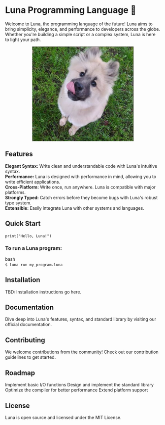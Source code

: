 # Luna Programming Language 🌙
Welcome to Luna, the programming language of the future! Luna aims to bring simplicity, elegance, and performance to developers across the globe. Whether you're building a simple script or a complex system, Luna is here to light your path.
<p align="center">
<img align="center" alt="img" src="luna.png"/>
 </p>

## Features
<strong>Elegant Syntax:</strong> Write clean and understandable code with Luna's intuitive syntax. <br>
<strong>Performance:</strong>  Luna is designed with performance in mind, allowing you to write efficient applications.<br>
<strong>Cross-Platform:</strong>  Write once, run anywhere. Luna is compatible with major platforms.<br>
<strong>Strongly Typed:</strong>  Catch errors before they become bugs with Luna's robust type system.<br>
<strong>Extensible:</strong>  Easily integrate Luna with other systems and languages.<br>

## Quick Start
```print("Hello, Luna!")```
### To run a Luna program:

bash  <br>
```$ luna run my_program.luna```

## Installation
TBD: Installation instructions go here.

## Documentation
Dive deep into Luna's features, syntax, and standard library by visiting our official documentation.

## Contributing
We welcome contributions from the community! Check out our contribution guidelines to get started.

## Roadmap
 Implement basic I/O functions
 Design and implement the standard library
 Optimize the compiler for better performance
 Extend platform support
## License
Luna is open source and licensed under the MIT License.

